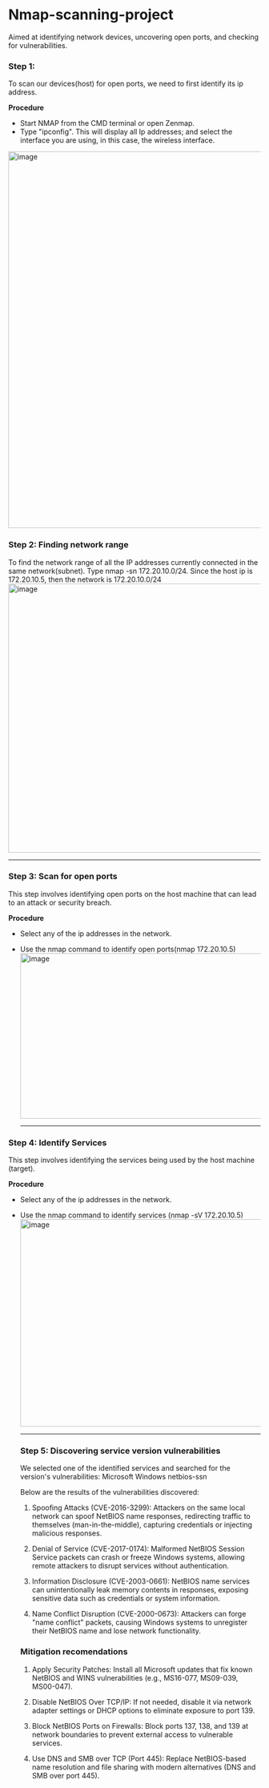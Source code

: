 # Nmap-scanning-project
Aimed at identifying network devices, uncovering open ports, and checking for vulnerabilities.

### Step 1: 
To scan our devices(host) for open ports, we need to first identify its ip address.

**Procedure**
* Start NMAP from the CMD terminal or open Zenmap.
* Type "ipconfig". This will display all Ip addresses; and select the interface you are using, in this case, the wireless interface.
  
<img width="755" height="752" alt="image" src="https://github.com/user-attachments/assets/18ee4674-d310-4880-a2e0-7975a15625cb" />

### Step 2: Finding network range
To find the network range of all the IP addresses currently connected in the same network(subnet). Type nmap -sn 172.20.10.0/24. Since the host ip is 172.20.10.5, then the network is 172.20.10.0/24
<img width="684" height="537" alt="image" src="https://github.com/user-attachments/assets/db3a915c-6609-4831-a26a-a25df88b77d6" />

---

### Step 3: Scan for open ports
This step involves identifying open ports on the host machine that can lead to an attack or security breach.

**Procedure**
* Select any of the ip addresses in the network.
* Use the nmap command to identify open ports(nmap 172.20.10.5<host ip address>)
  <img width="689" height="330" alt="image" src="https://github.com/user-attachments/assets/063fd117-d94e-4c2c-a24e-cbac1ea51792" />

  ---
### Step 4: Identify Services
This step involves identifying the services being used by the host machine (target).

**Procedure**
* Select any of the ip addresses in the network.
* Use the nmap command to identify services (nmap -sV 172.20.10.5<target ip address>)
  <img width="689" height="414" alt="image" src="https://github.com/user-attachments/assets/d19d9233-86d1-484b-a49d-7118cbefcae8" />

  ---
  ### Step 5: Discovering service version vulnerabilities
  We selected one of the identified services and searched for the version's vulnerabilities: Microsoft Windows netbios-ssn

  Below are the results of the vulnerabilities discovered:
  
  1. Spoofing Attacks (CVE-2016-3299):
  Attackers on the same local network can spoof NetBIOS name responses, redirecting traffic to themselves (man-in-the-middle), capturing credentials or injecting malicious     responses.

  2. Denial of Service (CVE-2017-0174):
  Malformed NetBIOS Session Service packets can crash or freeze Windows systems, allowing remote attackers to disrupt services without authentication.

  3. Information Disclosure (CVE-2003-0661):
  NetBIOS name services can unintentionally leak memory contents in responses, exposing sensitive data such as credentials or system information.

  4. Name Conflict Disruption (CVE-2000-0673):
  Attackers can forge "name conflict" packets, causing Windows systems to unregister their NetBIOS name and lose network functionality.
 

  ### Mitigation recomendations
  1. Apply Security Patches:
  Install all Microsoft updates that fix known NetBIOS and WINS vulnerabilities (e.g., MS16-077, MS09-039, MS00-047).

  2. Disable NetBIOS Over TCP/IP:
  If not needed, disable it via network adapter settings or DHCP options to eliminate exposure to port 139.

  3. Block NetBIOS Ports on Firewalls:
  Block ports 137, 138, and 139 at network boundaries to prevent external access to vulnerable services.

  4. Use DNS and SMB over TCP (Port 445):
  Replace NetBIOS-based name resolution and file sharing with modern alternatives (DNS and SMB over port 445).



